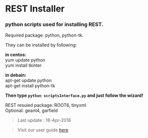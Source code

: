 # REST Installer

### python scripts used for installing REST.

Required package: python, python-tk.

They can be installed by following:

**in centos:**  
yum update python  
yum install tkinter  

**in debain:**  
apt-get update python  
apt-get install python-tk  

**Then type `python scriptsInterface.py` and just follow the wizard!**

REST resuied package: ROOT6, tinyxml  
Optional: geant4, garfield  

>Last update : 18-Apr-2018  

>Visit our user guide [here](https://pandax.physics.sjtu.edu.cn/docdb3/ShowDocument?docid=561)  